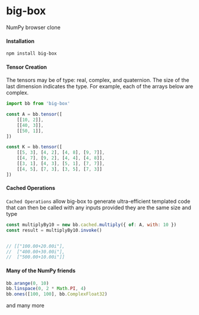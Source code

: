 # big-box

NumPy browser clone

#### Installation

```sh
npm install big-box
```
#### Tensor Creation

The tensors may be of type: real, complex, and quaternion. The size of the last dimension indicates the type. For example, each of the arrays below are complex.

```js
import bb from 'big-box'

const A = bb.tensor([
    [[10, 2]],
    [[40, 3]],
    [[50, 1]],
])

const K = bb.tensor([
    [[5, 3], [4, 2], [4, 8], [9, 7]],
    [[4, 7], [9, 2], [4, 4], [4, 8]],
    [[3, 1], [4, 3], [5, 1], [7, 7]],
    [[4, 5], [7, 3], [3, 5], [7, 3]]
])
```

#### Cached Operations

`Cached Operations` allow big-box to generate ultra-efficient templated code that can then be called with any inputs provided they are the same size and type

```js
const multiplyBy10 = new bb.cached.multiply({ of: A, with: 10 })
const result = multiplyBy10.invoke()


// [["100.00+20.00i"], 
//  ["400.00+30.00i"], 
//  ["500.00+10.00i"]]

```

#### Many of the NumPy friends

```js
bb.arange(0, 10)
bb.linspace(0, 2 * Math.PI, 4)
bb.ones([100, 100], bb.ComplexFloat32)
```
and many more
